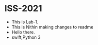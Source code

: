 # ISS-2021
* This is Lab-1.
* This is Nithin making changes to readme
* Hello there.
* swift,Python 3
